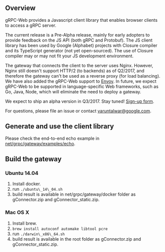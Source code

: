 ## Overview

gRPC-Web provides a Javascript client library that enables browser clients to
access a gRPC server.

The current release is a Pre-Alpha release, mainly for early adopters to provide
feedback on the JS API (both gRPC and Protobuf). The JS client library
has been used by Google (Alphabet) projects with Closure compiler and its TypeScript generator (not yet open-sourced).
The use of Closure compiler may or may not fit your JS development environment. 

The gateway that connects the client to the server uses Nginx. However,
Nginx still doesn't support HTTP/2 (to backends) as of Q2/2017, and therefore the gateway
can't be used as a reverse proxy (for load balancing). We have also added the gRPC-Web support
to [Envoy](https://github.com/lyft/envoy). In future, we expect gRPC-Web to be supported
in language-specific Web frameworks, such as Go, Java, Node, which will eliminate the need
to deploy a gateway.

We expect to ship an alpha version in Q3/2017. Stay tuned! [Sign-up form](https://docs.google.com/forms/d/15iRDHoP-VBenc4hWgKn7bk7IirJLgs0uh88nw1vi_Hc/viewform?edit_requested=true).

For questions, please file an issue or contact varuntalwar@google.com.

## Generate and use the client library

Please check the end-to-end echo example in [net/grpc/gateway/examples/echo](https://github.com/grpc/grpc-web/tree/master/net/grpc/gateway/examples/echo).

## Build the gateway

### Ubuntu 14.04
1. Install docker.
2. run `./ubuntu\_14\_04.sh`
3. build result is available in net/grpc/gateway/docker folder as gConnector.zip and gConnector_static.zip.
 
### Mac OS X
1. Install brew.
2. `brew install autoconf automake libtool pcre`
3. run `./darwin\_x86\_64.sh`
4. build result is available in the root folder as gConnector.zip and gConnector_static.zip.
